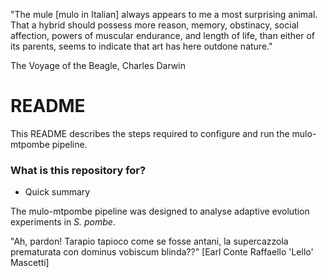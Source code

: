 "The mule [mulo in Italian] always appears to me a most surprising animal. That a hybrid should possess more reason, memory, obstinacy, social affection, powers of muscular endurance, and length of life, than either of its parents, seems to indicate that art has here outdone nature."

The Voyage of the Beagle, Charles Darwin

# README #

This README describes the steps required to configure and run the mulo-mtpombe pipeline. 

### What is this repository for? ###

* Quick summary

The mulo-mtpombe pipeline was designed to analyse adaptive evolution experiments in _S. pombe_.

"Ah, pardon! Tarapio tapioco come se fosse antani, la supercazzola prematurata con dominus vobiscum blinda??"
[Earl Conte Raffaello 'Lello' Mascetti]
